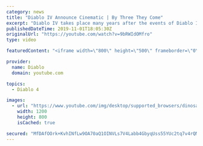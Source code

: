 ```yaml
---
category: news
title: "Diablo IV Announce Cinematic | By Three They Come"
excerpt: "Diablo IV takes place many years after the events of Diablo III, after millions have been slaughtered by the actions of the High ..."
publishedDateTime: 2019-11-01T18:05:30Z
originalUrl: "https://youtube.com/watch?v=9bRWIdOMfro"
type: video

featuredContent: "<iframe width=\"800\" height=\"500\" frameborder=\"0\" src=\"https://www.youtube.com/embed/9bRWIdOMfro\" allow=\"accelerometer; autoplay; encrypted-media; gyroscope; picture-in-picture\" allowfullscreen></iframe>"

provider:
  name: Diablo
  domain: youtube.com

topics:
  - Diablo 4

images:
  - url: "https://www.youtube.com/img/desktop/supported_browsers/dinosaur.png"
    width: 1200
    height: 800
    isCached: true

secured: "MfDAfOOrk+KvhINfLw9OA70aQ1OINVLs7V4Labb4GbyqUss55YUc2tq7v4rQM6vY+WFOV9t2WC5dTy7JCBqyiqwo3jNRgs6KcqY9fgZn793Ia8C6RJq4KyPk5/cgx8jhLrlP42VBp9OjxFKMB3UnTcEwP/zirbpu0ZzTygLfJLsoTSsUOddoJjp+qkqxLzUgZkMyB4HA5oQ7RAsXBRXpIpSPKm3G3W3YPDZQ2WL/f2NeW9RS0B89FDEzqWzYmOVcNpHC9PkTAo/oAtrviub4/yjrSua6eXpHGnsyNSQ/q61GBfX3EHPNrfB+eigItZ86jINsQsBuSxip+q6stHIb2uWk4v4/1eN+QavFTBC4F2cAmb9BWJ9bU+jxA5Yl35hefElXM6fS5SIKXDicDgzqD4T6HEpvt9l7IKuL0+N69Z/G0B/J4NcBE3iu4Wd1jBi+;Uh8IObuMEeX4k5MTh2v96g=="
---
```


